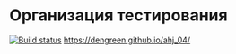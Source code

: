 # Организация тестирования 
[![Build status](https://ci.appveyor.com/api/projects/status/floe5452syd5r31i?svg=true)](https://ci.appveyor.com/project/DenGreen/ahj-4)
https://dengreen.github.io/ahj_04/